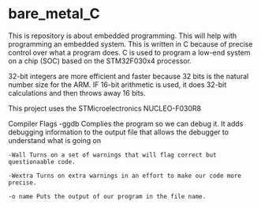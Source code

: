 # bare_metal_C
This is repository is about embedded programming. This will 
help with programming an embedded system. This is written in 
C because of precise control over what a program does. C is 
used to program a low-end system on a chip (SOC) based on the 
STM32F030x4 processor.

32-bit integers are more efficient and faster because 32 bits 
is the natural number size for the ARM. IF 16-bit arithmetic 
is used, it does 32-bit calculations and then throws away 16 
bits.

This project uses the STMicroelectronics NUCLEO-F030R8

Compiler Flags
	-ggdb Complies the program so we can debug it. It adds debugging information to the output file that allows the debugger 
to understand what is going on

	-Wall Turns on a set of warnings that will flag correct but questionaable code.

	-Wextra Turns on extra warnings in an effort to make our code more precise.

	-o name Puts the output of our program in the file name.

